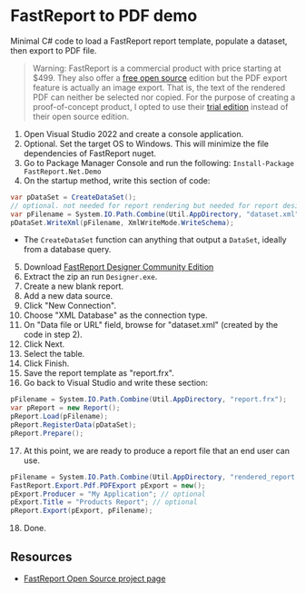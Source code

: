# FastReport to PDF demo
Minimal C# code to load a FastReport report template, populate a dataset, then export to PDF file.
> Warning: FastReport is a commercial product with price starting at $499. 
> They also offer a [free open source][FROSgit] edition but the PDF export feature is actually an image export. That is, the text of the rendered PDF can neither be selected nor copied.
> For the purpose of creating a proof-of-concept product, I opted to use their [trial edition][FRT] instead of their open source edition.


1. Open Visual Studio 2022 and create a console application.
2. Optional. Set the target OS to Windows. This will minimize the file dependencies of FastReport nuget.
3. Go to Package Manager Console and run the following:
`Install-Package FastReport.Net.Demo`
4. On the startup method, write this section of code:
```c#
var pDataSet = CreateDataSet();
// optional. not needed for report rendering but needed for report designing
var pFilename = System.IO.Path.Combine(Util.AppDirectory, "dataset.xml");
pDataSet.WriteXml(pFilename, XmlWriteMode.WriteSchema); 
```
- The `CreateDataSet` function can anything that output a `DataSet`, ideally from a database query.
5. Download [FastReport Designer Community Edition]
6. Extract the zip an run `Designer.exe`.
7. Create a new blank report.
8. Add a new data source.
9. Click "New Connection".
10. Choose "XML Database" as the connection type.
11. On "Data file or URL" field, browse for "dataset.xml" (created by the code in step 2).  
12. Click Next.
13. Select the table.
14. Click Finish.
15. Save the report template as "report.frx".
16. Go back to Visual Studio and write these section:
```c#
pFilename = System.IO.Path.Combine(Util.AppDirectory, "report.frx");
var pReport = new Report();
pReport.Load(pFilename);            
pReport.RegisterData(pDataSet);
pReport.Prepare();
```
17. At this point, we are ready to produce a report file that an end user can use.
```c#
pFilename = System.IO.Path.Combine(Util.AppDirectory, "rendered_report.pdf");
FastReport.Export.Pdf.PDFExport pExport = new();
pExport.Producer = "My Application"; // optional
pExport.Title = "Products Report"; // optional
pReport.Export(pExport, pFilename);
```
18. Done.

## Resources

- [FastReport Open Source project page][FROSgit]
 
[FROSgit]:https://github.com/FastReports/FastReport
[FRT]:https://www.fast-report.com/en/download/fast-report-net
[FastReport Designer Community Edition]:https://github.com/FastReports/FastReport/releases/latest
